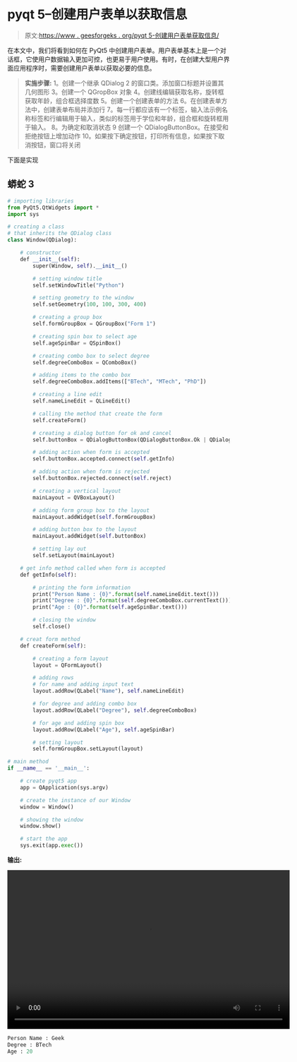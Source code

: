 # pyqt 5–创建用户表单以获取信息

> 原文:[https://www . geesforgeks . org/pyqt 5-创建用户表单获取信息/](https://www.geeksforgeeks.org/pyqt5-create-a-user-form-to-get-information/)

在本文中，我们将看到如何在 PyQt5 中创建用户表单。用户表单基本上是一个对话框，它使用户数据输入更加可控，也更易于用户使用。有时，在创建大型用户界面应用程序时，需要创建用户表单以获取必要的信息。

> **实施步骤:**
> 1。创建一个继承 QDialog
> 2 的窗口类。添加窗口标题并设置其几何图形
> 3。创建一个 QGropBox 对象
> 4。创建线编辑获取名称，旋转框获取年龄，组合框选择度数
> 5。创建一个创建表单的方法
> 6。在创建表单方法中，创建表单布局并添加行
> 7。每一行都应该有一个标签，输入法示例名称标签和行编辑用于输入，类似的标签用于学位和年龄，组合框和旋转框用于输入。
> 8。为确定和取消状态
> 9 创建一个 QDialogButtonBox。在接受和拒绝按钮上增加动作
> 10。如果按下确定按钮，打印所有信息，如果按下取消按钮，窗口将关闭

下面是实现

## 蟒蛇 3

```py
# importing libraries
from PyQt5.QtWidgets import *
import sys

# creating a class
# that inherits the QDialog class
class Window(QDialog):

    # constructor
    def __init__(self):
        super(Window, self).__init__()

        # setting window title
        self.setWindowTitle("Python")

        # setting geometry to the window
        self.setGeometry(100, 100, 300, 400)

        # creating a group box
        self.formGroupBox = QGroupBox("Form 1")

        # creating spin box to select age
        self.ageSpinBar = QSpinBox()

        # creating combo box to select degree
        self.degreeComboBox = QComboBox()

        # adding items to the combo box
        self.degreeComboBox.addItems(["BTech", "MTech", "PhD"])

        # creating a line edit
        self.nameLineEdit = QLineEdit()

        # calling the method that create the form
        self.createForm()

        # creating a dialog button for ok and cancel
        self.buttonBox = QDialogButtonBox(QDialogButtonBox.Ok | QDialogButtonBox.Cancel)

        # adding action when form is accepted
        self.buttonBox.accepted.connect(self.getInfo)

        # adding action when form is rejected
        self.buttonBox.rejected.connect(self.reject)

        # creating a vertical layout
        mainLayout = QVBoxLayout()

        # adding form group box to the layout
        mainLayout.addWidget(self.formGroupBox)

        # adding button box to the layout
        mainLayout.addWidget(self.buttonBox)

        # setting lay out
        self.setLayout(mainLayout)

    # get info method called when form is accepted
    def getInfo(self):

        # printing the form information
        print("Person Name : {0}".format(self.nameLineEdit.text()))
        print("Degree : {0}".format(self.degreeComboBox.currentText()))
        print("Age : {0}".format(self.ageSpinBar.text()))

        # closing the window
        self.close()

    # creat form method
    def createForm(self):

        # creating a form layout
        layout = QFormLayout()

        # adding rows
        # for name and adding input text
        layout.addRow(QLabel("Name"), self.nameLineEdit)

        # for degree and adding combo box
        layout.addRow(QLabel("Degree"), self.degreeComboBox)

        # for age and adding spin box
        layout.addRow(QLabel("Age"), self.ageSpinBar)

        # setting layout
        self.formGroupBox.setLayout(layout)

# main method
if __name__ == '__main__':

    # create pyqt5 app
    app = QApplication(sys.argv)

    # create the instance of our Window
    window = Window()

    # showing the window
    window.show()

    # start the app
    sys.exit(app.exec())
```

**输出:**

<video class="wp-video-shortcode" id="video-420538-1" width="640" height="360" preload="metadata" controls=""><source type="video/mp4" src="https://media.geeksforgeeks.org/wp-content/uploads/20200529015612/Python-2020-05-29-01-55-35.mp4?_=1">[https://media.geeksforgeeks.org/wp-content/uploads/20200529015612/Python-2020-05-29-01-55-35.mp4](https://media.geeksforgeeks.org/wp-content/uploads/20200529015612/Python-2020-05-29-01-55-35.mp4)</video>

```py
Person Name : Geek
Degree : BTech
Age : 20
```